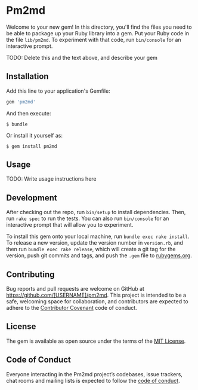 # Pm2md

Welcome to your new gem! In this directory, you'll find the files you need to be able to package up your Ruby library into a gem. Put your Ruby code in the file `lib/pm2md`. To experiment with that code, run `bin/console` for an interactive prompt.

TODO: Delete this and the text above, and describe your gem

## Installation

Add this line to your application's Gemfile:

```ruby
gem 'pm2md'
```

And then execute:

    $ bundle

Or install it yourself as:

    $ gem install pm2md

## Usage

TODO: Write usage instructions here

## Development

After checking out the repo, run `bin/setup` to install dependencies. Then, run `rake spec` to run the tests. You can also run `bin/console` for an interactive prompt that will allow you to experiment.

To install this gem onto your local machine, run `bundle exec rake install`. To release a new version, update the version number in `version.rb`, and then run `bundle exec rake release`, which will create a git tag for the version, push git commits and tags, and push the `.gem` file to [rubygems.org](https://rubygems.org).

## Contributing

Bug reports and pull requests are welcome on GitHub at https://github.com/[USERNAME]/pm2md. This project is intended to be a safe, welcoming space for collaboration, and contributors are expected to adhere to the [Contributor Covenant](http://contributor-covenant.org) code of conduct.

## License

The gem is available as open source under the terms of the [MIT License](https://opensource.org/licenses/MIT).

## Code of Conduct

Everyone interacting in the Pm2md project’s codebases, issue trackers, chat rooms and mailing lists is expected to follow the [code of conduct](https://github.com/[USERNAME]/pm2md/blob/master/CODE_OF_CONDUCT.md).
